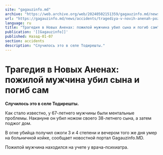 ```yaml
---
site: "gagauzinfo.md"
archive: "https://web.archive.org/web/20240502151359/gagauzinfo.md/news/accidents/tragediya-v-novih-anenah-pozhiloi-muzhchina-ubil-sina-i-pogib-sam"
url: "https://gagauzinfo.md/news/accidents/tragediya-v-novih-anenah-pozhiloi-muzhchina-ubil-sina-i-pogib-sam"
language: ru
title: "Трагедия в Новых Аненах: пожилой мужчина убил сына и погиб сам"
publication: '[[Gagauzinfo]]'
published: Назад-01-07
section: accidents
description: "Случилось это в селе Тодирешты."
---
```


# Трагедия в Новых Аненах: пожилой мужчина убил сына и погиб сам

**Случилось это в селе Тодирешты.**

Как стало известно, у 67-летнего мужчины были ментальные проблемы. Накануне он убил ножом своего 38-летнего сына, а затем поджог дом.

В огне убийца получил ожоги 3 и 4 степени и вечером того же дня умер на больничной койке, сообщает новостной портал Gagauzinfo.MD.

Пожилой мужчина находился на учете у врача-психиатра.